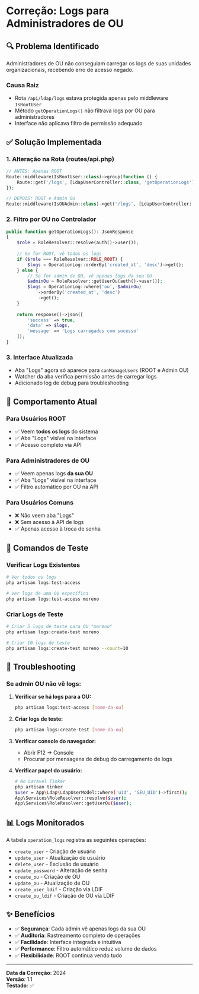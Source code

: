 # Correção: Logs para Administradores de OU

## 🔍 **Problema Identificado**

Administradores de OU não conseguiam carregar os logs de suas unidades organizacionais, recebendo erro de acesso negado.

### **Causa Raiz**
- Rota `/api/ldap/logs` estava protegida apenas pelo middleware `IsRootUser`
- Método `getOperationLogs()` não filtrava logs por OU para administradores
- Interface não aplicava filtro de permissão adequado

## ✅ **Solução Implementada**

### **1. Alteração na Rota (routes/api.php)**
```php
// ANTES: Apenas ROOT
Route::middleware(IsRootUser::class)->group(function () {
    Route::get('/logs', [LdapUserController::class, 'getOperationLogs']);
});

// DEPOIS: ROOT e Admin OU
Route::middleware(IsOUAdmin::class)->get('/logs', [LdapUserController::class, 'getOperationLogs']);
```

### **2. Filtro por OU no Controlador**
```php
public function getOperationLogs(): JsonResponse
{
    $role = RoleResolver::resolve(auth()->user());
    
    // Se for ROOT, vê todos os logs
    if ($role === RoleResolver::ROLE_ROOT) {
        $logs = OperationLog::orderBy('created_at', 'desc')->get();
    } else {
        // Se for admin de OU, vê apenas logs da sua OU
        $adminOu = RoleResolver::getUserOu(auth()->user());
        $logs = OperationLog::where('ou', $adminOu)
            ->orderBy('created_at', 'desc')
            ->get();
    }
    
    return response()->json([
        'success' => true,
        'data' => $logs,
        'message' => 'Logs carregados com sucesso'
    ]);
}
```

### **3. Interface Atualizada**
- Aba "Logs" agora só aparece para `canManageUsers` (ROOT e Admin OU)
- Watcher da aba verifica permissão antes de carregar logs
- Adicionado log de debug para troubleshooting

## 🎯 **Comportamento Atual**

### **Para Usuários ROOT**
- ✅ Veem **todos os logs** do sistema
- ✅ Aba "Logs" visível na interface
- ✅ Acesso completo via API

### **Para Administradores de OU**
- ✅ Veem apenas logs **da sua OU**
- ✅ Aba "Logs" visível na interface
- ✅ Filtro automático por OU na API

### **Para Usuários Comuns**
- ❌ Não veem aba "Logs"
- ❌ Sem acesso à API de logs
- ✅ Apenas acesso à troca de senha

## 🧪 **Comandos de Teste**

### **Verificar Logs Existentes**
```bash
# Ver todos os logs
php artisan logs:test-access

# Ver logs de uma OU específica
php artisan logs:test-access moreno
```

### **Criar Logs de Teste**
```bash
# Criar 5 logs de teste para OU "moreno"
php artisan logs:create-test moreno

# Criar 10 logs de teste
php artisan logs:create-test moreno --count=10
```

## 🔧 **Troubleshooting**

### **Se admin OU não vê logs:**

1. **Verificar se há logs para a OU:**
   ```bash
   php artisan logs:test-access [nome-da-ou]
   ```

2. **Criar logs de teste:**
   ```bash
   php artisan logs:create-test [nome-da-ou]
   ```

3. **Verificar console do navegador:**
   - Abrir F12 → Console
   - Procurar por mensagens de debug do carregamento de logs

4. **Verificar papel do usuário:**
   ```bash
   # No Laravel Tinker
   php artisan tinker
   $user = App\Ldap\LdapUserModel::where('uid', 'SEU_UID')->first();
   App\Services\RoleResolver::resolve($user);
   App\Services\RoleResolver::getUserOu($user);
   ```

## 📊 **Logs Monitorados**

A tabela `operation_logs` registra as seguintes operações:

- `create_user` - Criação de usuário
- `update_user` - Atualização de usuário  
- `delete_user` - Exclusão de usuário
- `update_password` - Alteração de senha
- `create_ou` - Criação de OU
- `update_ou` - Atualização de OU
- `create_user_ldif` - Criação via LDIF
- `create_ou_ldif` - Criação de OU via LDIF

## ✨ **Benefícios**

- ✅ **Segurança**: Cada admin vê apenas logs da sua OU
- ✅ **Auditoria**: Rastreamento completo de operações
- ✅ **Facilidade**: Interface integrada e intuitiva
- ✅ **Performance**: Filtro automático reduz volume de dados
- ✅ **Flexibilidade**: ROOT continua vendo tudo

---

**Data da Correção**: 2024  
**Versão**: 1.1  
**Testado**: ✅ 